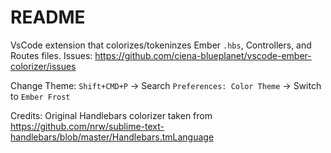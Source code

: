 # README
VsCode extension that colorizes/tokeninzes Ember `.hbs`, Controllers, and Routes files.
Issues: https://github.com/ciena-blueplanet/vscode-ember-colorizer/issues

Change Theme: `Shift+CMD+P` -> Search `Preferences: Color Theme` -> Switch to `Ember Frost`


Credits:
Original Handlebars colorizer taken from https://github.com/nrw/sublime-text-handlebars/blob/master/Handlebars.tmLanguage
